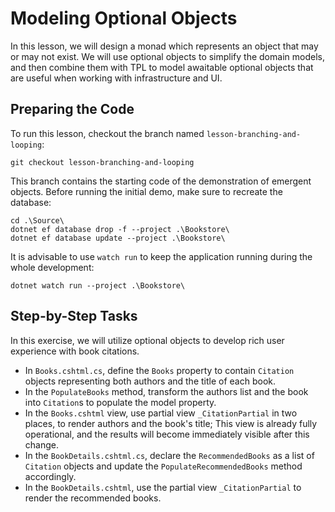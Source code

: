 # Modeling Optional Objects

In this lesson, we will design a monad which represents an object that may or may not exist. We will use optional objects to simplify the domain models, and then combine them with TPL to model awaitable optional objects that are useful when working with infrastructure and UI.

## Preparing the Code

To run this lesson, checkout the branch named `lesson-branching-and-looping`:

```
git checkout lesson-branching-and-looping
```

This branch contains the starting code of the demonstration of emergent objects. Before running the initial demo, make sure to recreate the database:

```
cd .\Source\
dotnet ef database drop -f --project .\Bookstore\
dotnet ef database update --project .\Bookstore\
```

It is advisable to use `watch run` to keep the application running during the whole development:

```
dotnet watch run --project .\Bookstore\
```

## Step-by-Step Tasks

In this exercise, we will utilize optional objects to develop rich user experience with book citations.

  - In `Books.cshtml.cs`, define the `Books` property to contain `Citation` objects representing both authors and the title of each book.
  - In the `PopulateBooks` method, transform the authors list and the book into `Citation`s to populate the model property.
  - In the `Books.cshtml` view, use partial view `_CitationPartial` in two places, to render authors and the book's title; This view is already fully operational, and the results will become immediately visible after this change.
  - In the `BookDetails.cshtml.cs`, declare the `RecommendedBooks` as a list of `Citation` objects and update the `PopulateRecommendedBooks` method accordingly.
  - In the `BookDetails.cshtml`, use the partial view `_CitationPartial` to render the recommended books.
